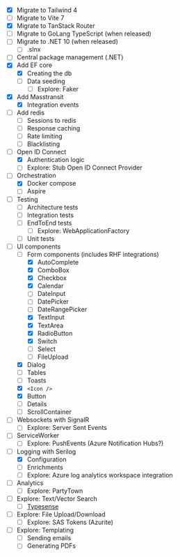 - [x] Migrate to Tailwind 4
- [ ] Migrate to Vite 7
- [x] Migrate to TanStack Router
- [ ] Migrate to GoLang TypeScript (when released)
- [ ] Migrate to .NET 10 (when released)
	- [ ] .slnx
- [ ] Central package management (.NET)
- [x] Add EF core
	- [x] Creating the db
	- [ ] Data seeding
	  - [ ] Explore: Faker
- [x] Add Masstransit
	- [x] Integration events
- [ ] Add redis
	- [ ] Sessions to redis
	- [ ] Response caching
	- [ ] Rate limiting
	- [ ] Blacklisting
- [ ] Open ID Connect
	- [x] Authentication logic
	- [ ] Explore: Stub Open ID Connect Provider
- [ ] Orchestration
	- [x] Docker compose
	- [ ] Aspire
- [ ] Testing
	- [ ] Architecture tests
	- [ ] Integration tests
	- [ ] EndToEnd tests
		- [ ] Explore: WebApplicationFactory
	- [ ] Unit tests
- [ ] UI components
	- [ ] Form components (includes RHF integrations) 
		- [x] AutoComplete
		- [x] ComboBox
		- [x] Checkbox
		- [x] Calendar
		- [ ] DateInput
		- [ ] DatePicker
		- [ ] DateRangePicker
		- [x] TextInput
		- [x] TextArea
		- [x] RadioButton
		- [x] Switch
		- [ ] Select
		- [ ] FileUpload
	- [x] Dialog
	- [ ] Tables
	- [ ] Toasts
	- [x] `<Icon />`
	- [x] Button
	- [ ] Details
	- [ ] ScrollContainer
- [ ] Websockets with SignalR
	- [ ] Explore: Server Sent Events
- [ ] ServiceWorker
	- [ ] Explore: PushEvents (Azure Notification Hubs?)
- [ ] Logging with Serilog
	- [x] Configuration
	- [ ] Enrichments
	- [ ] Explore: Azure log analytics workspace integration
- [ ] Analytics
	- [ ] Explore: PartyTown
- [ ] Explore: Text/Vector Search
	- [ ] [Typesense](https://typesense.org/)	
- [ ] Explore: File Upload/Download
	- [ ] Explore: SAS Tokens (Azurite)
- [ ] Explore: Templating
	- [ ] Sending emails
	- [ ] Generating PDFs
